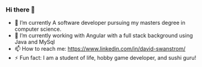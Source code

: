 ### Hi there 👋

<!--
**ifritborn/ifritborn** is a ✨ _special_ ✨ repository because its `README.md` (this file) appears on your GitHub profile.

Here are some ideas to get you started:-->

- 🔭 I’m currently A software developer pursuing my masters degree in computer science. 
- 🌱 I’m currently working with Angular with a full stack background using Java and MySql
- 📫 How to reach me: https://www.linkedin.com/in/david-swanstrom/
- ⚡ Fun fact: I am a student of life, hobby game developer, and sushi guru! 

